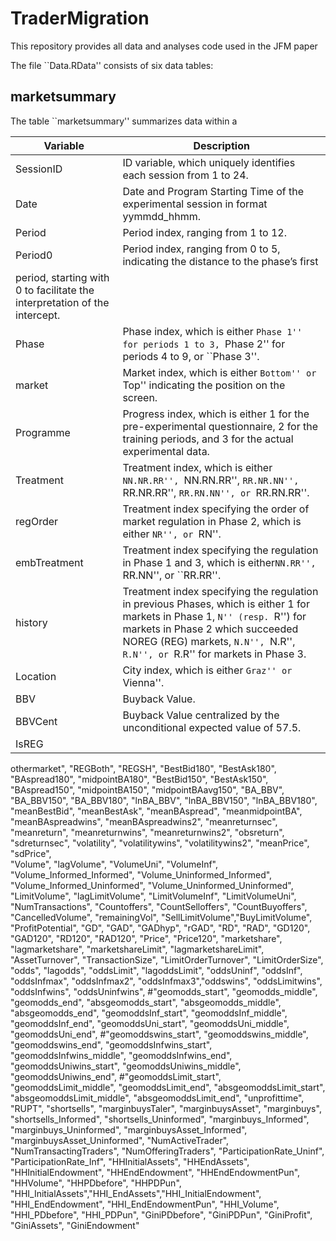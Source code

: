 # TraderMigration
This repository provides all data and analyses code used in the JFM paper

The file ``Data.RData'' consists of six data tables:

## marketsummary
The table ``marketsummary'' summarizes data within a 

| Variable | Description |
---| ---|
|SessionID| ID variable, which uniquely identifies each session from 1 to 24.|
|Date| Date and Program Starting Time of the experimental session in format yymmdd_hhmm.|
|Period| Period index, ranging from 1 to 12.|
|Period0| Period index, ranging from 0 to 5, indicating the distance to the phase’s first
period, starting with 0 to facilitate the interpretation of the intercept.|
|Phase| Phase index, which is either ``Phase 1'' for periods 1 to 3, ``Phase 2'' for periods 4 to 9, or ``Phase 3''.|
|market| Market index, which is either ``Bottom'' or ``Top'' indicating the position on the screen.|
|Programme| Progress index, which is either 1 for the pre-experimental questionnaire, 2 for the training periods, and 3 for the actual experimental data.|
|Treatment| Treatment index, which is either ``NN.NR.RR'', ``NN.RN.RR'', ``RR.NR.NN'', ``RR.NR.RR'', ``RR.RN.NN'', or ``RR.RN.RR''.|
|regOrder| Treatment index specifying the order of market regulation in Phase 2, which is either ``NR'', or ``RN''.| 
|embTreatment| Treatment index specifying the regulation in Phase 1 and 3, which is either``NN.RR'', ``RR.NN'', or ``RR.RR''.|
|history| Treatment index specifying the regulation in previous Phases, which is either 1 for markets in Phase 1, ``N'' (resp. ``R'') for markets in Phase 2 which succeeded NOREG (REG) markets, ``N.N'', ``N.R'', ``R.N'', or ``R.R'' for markets in Phase 3.| 
|Location| City index, which is either ``Graz'' or ``Vienna''.|
|BBV| Buyback Value.|
|BBVCent| Buyback Value centralized by the unconditional expected value of 57.5.|
|IsREG|
othermarket", "REGBoth", "REGSH",
                                                  "BestBid180", "BestAsk180", "BAspread180", "midpointBA180", "BestBid150", "BestAsk150", "BAspread150", "midpointBA150", "midpointBAavg150",
                                                  "BA_BBV", "BA_BBV150", "BA_BBV180", "lnBA_BBV",  "lnBA_BBV150", "lnBA_BBV180",  
                                                  "meanBestBid", "meanBestAsk", "meanBAspread", "meanmidpointBA", "meanBAspreadwins", "meanBAspreadwins2", 
                                                  "meanreturnsec", "meanreturn", "meanreturnwins", "meanreturnwins2", "obsreturn", "sdreturnsec", "volatility", "volatilitywins", "volatilitywins2", "meanPrice", "sdPrice",   
                                                  "Volume", "lagVolume", "VolumeUni", "VolumeInf", "Volume_Informed_Informed", "Volume_Uninformed_Informed", "Volume_Informed_Uninformed", "Volume_Uninformed_Uninformed",
                                                  "LimitVolume", "lagLimitVolume", "LimitVolumeInf", "LimitVolumeUni", "NumTransactions",
                                                  "Countoffers", "CountSelloffers", "CountBuyoffers", "CancelledVolume", "remainingVol", "SellLimitVolume","BuyLimitVolume",
                                                  "ProfitPotential", "GD", "GAD", "GADhyp", "rGAD", "RD", "RAD", "GD120", "GAD120", "RD120", "RAD120",  "Price", "Price120",
                                                  "marketshare", "lagmarketshare", "marketshareLimit", "lagmarketshareLimit", "AssetTurnover",  "TransactionSize", "LimitOrderTurnover",  "LimitOrderSize",
                                                  "odds", "lagodds", "oddsLimit", "lagoddsLimit", "oddsUninf", "oddsInf", "oddsInfmax", "oddsInfmax2", "oddsInfmax3","oddswins", "oddsLimitwins", "oddsInfwins", "oddsUninfwins",
                                                  #"geomodds_start", "geomodds_middle", "geomodds_end", "absgeomodds_start", "absgeomodds_middle", "absgeomodds_end", "geomoddsInf_start", "geomoddsInf_middle", "geomoddsInf_end", "geomoddsUni_start", "geomoddsUni_middle", "geomoddsUni_end",
                                                  #"geomoddswins_start", "geomoddswins_middle", "geomoddswins_end",  "geomoddsInfwins_start", "geomoddsInfwins_middle", "geomoddsInfwins_end", "geomoddsUniwins_start", "geomoddsUniwins_middle", "geomoddsUniwins_end",
                                                  #"geomoddsLimit_start", "geomoddsLimit_middle", "geomoddsLimit_end", "absgeomoddsLimit_start", "absgeomoddsLimit_middle", "absgeomoddsLimit_end", 
                                                  "unprofittime",  "RUPT", "shortsells", "marginbuysTaler", "marginbuysAsset", "marginbuys", "shortsells_Informed", "shortsells_Uninformed", "marginbuys_Informed", "marginbuys_Uninformed", "marginbuysAsset_Informed", "marginbuysAsset_Uninformed",
                                                  "NumActiveTrader", "NumTransactingTraders", "NumOfferingTraders", "ParticipationRate_Uninf", "ParticipationRate_Inf",
                                                  "HHInitialAssets", "HHEndAssets", "HHInitialEndowment", "HHEndEndowment", "HHEndEndowmentPun", "HHVolume", "HHPDbefore", "HHPDPun",
                                                  "HHI_InitialAssets","HHI_EndAssets","HHI_InitialEndowment", "HHI_EndEndowment", "HHI_EndEndowmentPun", "HHI_Volume", "HHI_PDbefore", "HHI_PDPun", 
                                                  "GiniPDbefore", "GiniPDPun", "GiniProfit", "GiniAssets", "GiniEndowment"
